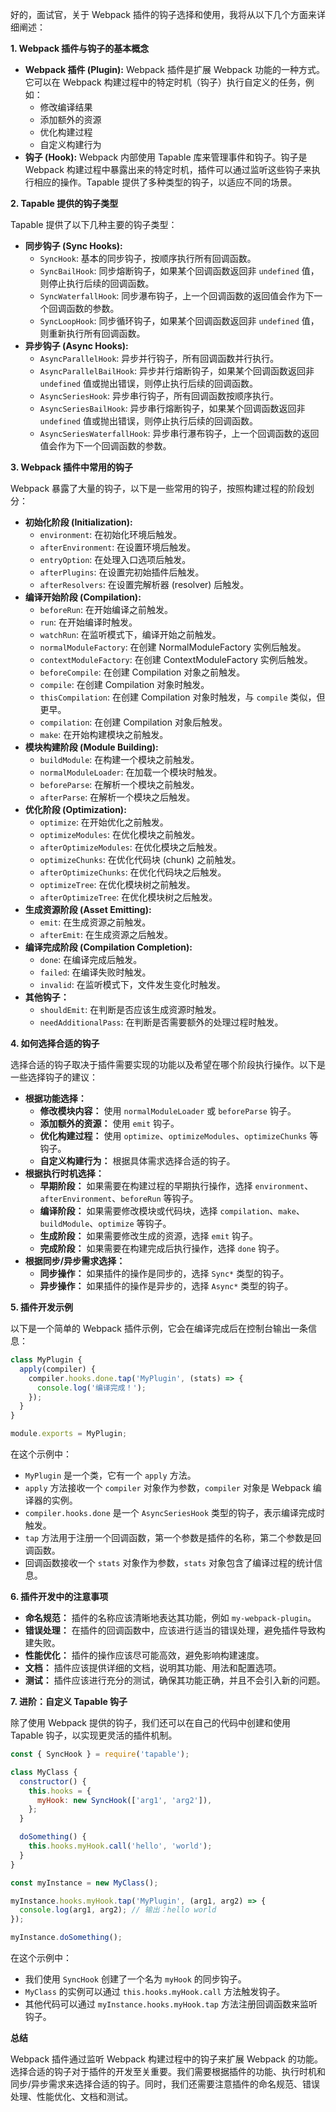 好的，面试官，关于 Webpack 插件的钩子选择和使用，我将从以下几个方面来详细阐述：

**1. Webpack 插件与钩子的基本概念**

*   **Webpack 插件 (Plugin):** Webpack 插件是扩展 Webpack 功能的一种方式。它可以在 Webpack 构建过程中的特定时机（钩子）执行自定义的任务，例如：
    *   修改编译结果
    *   添加额外的资源
    *   优化构建过程
    *   自定义构建行为
*   **钩子 (Hook):** Webpack 内部使用 Tapable 库来管理事件和钩子。钩子是 Webpack 构建过程中暴露出来的特定时机，插件可以通过监听这些钩子来执行相应的操作。Tapable 提供了多种类型的钩子，以适应不同的场景。

**2. Tapable 提供的钩子类型**

Tapable 提供了以下几种主要的钩子类型：

*   **同步钩子 (Sync Hooks):**
    *   `SyncHook`: 基本的同步钩子，按顺序执行所有回调函数。
    *   `SyncBailHook`: 同步熔断钩子，如果某个回调函数返回非 `undefined` 值，则停止执行后续的回调函数。
    *   `SyncWaterfallHook`: 同步瀑布钩子，上一个回调函数的返回值会作为下一个回调函数的参数。
    *   `SyncLoopHook`: 同步循环钩子，如果某个回调函数返回非 `undefined` 值，则重新执行所有回调函数。
*   **异步钩子 (Async Hooks):**
    *   `AsyncParallelHook`: 异步并行钩子，所有回调函数并行执行。
    *   `AsyncParallelBailHook`: 异步并行熔断钩子，如果某个回调函数返回非 `undefined` 值或抛出错误，则停止执行后续的回调函数。
    *   `AsyncSeriesHook`: 异步串行钩子，所有回调函数按顺序执行。
    *   `AsyncSeriesBailHook`: 异步串行熔断钩子，如果某个回调函数返回非 `undefined` 值或抛出错误，则停止执行后续的回调函数。
    *   `AsyncSeriesWaterfallHook`: 异步串行瀑布钩子，上一个回调函数的返回值会作为下一个回调函数的参数。

**3. Webpack 插件中常用的钩子**

Webpack 暴露了大量的钩子，以下是一些常用的钩子，按照构建过程的阶段划分：

*   **初始化阶段 (Initialization):**
    *   `environment`: 在初始化环境后触发。
    *   `afterEnvironment`: 在设置环境后触发。
    *   `entryOption`: 在处理入口选项后触发。
    *   `afterPlugins`: 在设置完初始插件后触发。
    *   `afterResolvers`: 在设置完解析器 (resolver) 后触发。
*   **编译开始阶段 (Compilation):**
    *   `beforeRun`: 在开始编译之前触发。
    *   `run`: 在开始编译时触发。
    *   `watchRun`: 在监听模式下，编译开始之前触发。
    *   `normalModuleFactory`: 在创建 NormalModuleFactory 实例后触发。
    *   `contextModuleFactory`: 在创建 ContextModuleFactory 实例后触发。
    *   `beforeCompile`: 在创建 Compilation 对象之前触发。
    *   `compile`: 在创建 Compilation 对象时触发。
    *   `thisCompilation`: 在创建 Compilation 对象时触发，与 `compile` 类似，但更早。
    *   `compilation`: 在创建 Compilation 对象后触发。
    *   `make`: 在开始构建模块之前触发。
*   **模块构建阶段 (Module Building):**
    *   `buildModule`: 在构建一个模块之前触发。
    *   `normalModuleLoader`: 在加载一个模块时触发。
    *   `beforeParse`: 在解析一个模块之前触发。
    *   `afterParse`: 在解析一个模块之后触发。
*   **优化阶段 (Optimization):**
    *   `optimize`: 在开始优化之前触发。
    *   `optimizeModules`: 在优化模块之前触发。
    *   `afterOptimizeModules`: 在优化模块之后触发。
    *   `optimizeChunks`: 在优化代码块 (chunk) 之前触发。
    *   `afterOptimizeChunks`: 在优化代码块之后触发。
    *   `optimizeTree`: 在优化模块树之前触发。
    *   `afterOptimizeTree`: 在优化模块树之后触发。
*   **生成资源阶段 (Asset Emitting):**
    *   `emit`: 在生成资源之前触发。
    *   `afterEmit`: 在生成资源之后触发。
*   **编译完成阶段 (Compilation Completion):**
    *   `done`: 在编译完成后触发。
    *   `failed`: 在编译失败时触发。
    *   `invalid`: 在监听模式下，文件发生变化时触发。
*   **其他钩子：**
    *   `shouldEmit`: 在判断是否应该生成资源时触发。
    *   `needAdditionalPass`: 在判断是否需要额外的处理过程时触发。

**4. 如何选择合适的钩子**

选择合适的钩子取决于插件需要实现的功能以及希望在哪个阶段执行操作。以下是一些选择钩子的建议：

*   **根据功能选择：**
    *   **修改模块内容：** 使用 `normalModuleLoader` 或 `beforeParse` 钩子。
    *   **添加额外的资源：** 使用 `emit` 钩子。
    *   **优化构建过程：** 使用 `optimize`、`optimizeModules`、`optimizeChunks` 等钩子。
    *   **自定义构建行为：** 根据具体需求选择合适的钩子。
*   **根据执行时机选择：**
    *   **早期阶段：** 如果需要在构建过程的早期执行操作，选择 `environment`、`afterEnvironment`、`beforeRun` 等钩子。
    *   **编译阶段：** 如果需要修改模块或代码块，选择 `compilation`、`make`、`buildModule`、`optimize` 等钩子。
    *   **生成阶段：** 如果需要修改生成的资源，选择 `emit` 钩子。
    *   **完成阶段：** 如果需要在构建完成后执行操作，选择 `done` 钩子。
*   **根据同步/异步需求选择：**
    *   **同步操作：** 如果插件的操作是同步的，选择 `Sync*` 类型的钩子。
    *   **异步操作：** 如果插件的操作是异步的，选择 `Async*` 类型的钩子。

**5. 插件开发示例**

以下是一个简单的 Webpack 插件示例，它会在编译完成后在控制台输出一条信息：

```javascript
class MyPlugin {
  apply(compiler) {
    compiler.hooks.done.tap('MyPlugin', (stats) => {
      console.log('编译完成！');
    });
  }
}

module.exports = MyPlugin;
```

在这个示例中：

*   `MyPlugin` 是一个类，它有一个 `apply` 方法。
*   `apply` 方法接收一个 `compiler` 对象作为参数，`compiler` 对象是 Webpack 编译器的实例。
*   `compiler.hooks.done` 是一个 `AsyncSeriesHook` 类型的钩子，表示编译完成时触发。
*   `tap` 方法用于注册一个回调函数，第一个参数是插件的名称，第二个参数是回调函数。
*   回调函数接收一个 `stats` 对象作为参数，`stats` 对象包含了编译过程的统计信息。

**6. 插件开发中的注意事项**

*   **命名规范：** 插件的名称应该清晰地表达其功能，例如 `my-webpack-plugin`。
*   **错误处理：** 在插件的回调函数中，应该进行适当的错误处理，避免插件导致构建失败。
*   **性能优化：** 插件的操作应该尽可能高效，避免影响构建速度。
*   **文档：** 插件应该提供详细的文档，说明其功能、用法和配置选项。
*   **测试：** 插件应该进行充分的测试，确保其功能正确，并且不会引入新的问题。

**7. 进阶：自定义 Tapable 钩子**

除了使用 Webpack 提供的钩子，我们还可以在自己的代码中创建和使用 Tapable 钩子，以实现更灵活的插件机制。

```javascript
const { SyncHook } = require('tapable');

class MyClass {
  constructor() {
    this.hooks = {
      myHook: new SyncHook(['arg1', 'arg2']),
    };
  }

  doSomething() {
    this.hooks.myHook.call('hello', 'world');
  }
}

const myInstance = new MyClass();

myInstance.hooks.myHook.tap('MyPlugin', (arg1, arg2) => {
  console.log(arg1, arg2); // 输出：hello world
});

myInstance.doSomething();
```

在这个示例中：

*   我们使用 `SyncHook` 创建了一个名为 `myHook` 的同步钩子。
*   `MyClass` 的实例可以通过 `this.hooks.myHook.call` 方法触发钩子。
*   其他代码可以通过 `myInstance.hooks.myHook.tap` 方法注册回调函数来监听钩子。

**总结**

Webpack 插件通过监听 Webpack 构建过程中的钩子来扩展 Webpack 的功能。选择合适的钩子对于插件的开发至关重要。我们需要根据插件的功能、执行时机和同步/异步需求来选择合适的钩子。同时，我们还需要注意插件的命名规范、错误处理、性能优化、文档和测试。
